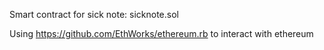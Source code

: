 Smart contract for sick note: sicknote.sol

Using https://github.com/EthWorks/ethereum.rb to interact with ethereum
